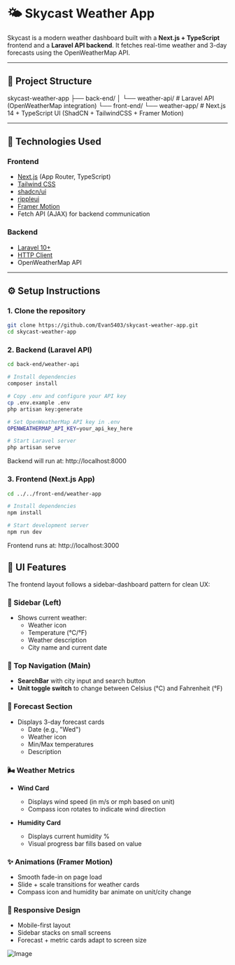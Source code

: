 # 🌤️ Skycast Weather App

Skycast is a modern weather dashboard built with a **Next.js + TypeScript** frontend and a **Laravel API backend**. It fetches real-time weather and 3-day forecasts using the OpenWeatherMap API.

---

## 📁 Project Structure
skycast-weather-app
  ├── back-end/
    │ └── weather-api/ # Laravel API (OpenWeatherMap integration) 
  └── front-end/
    └── weather-app/ # Next.js 14 + TypeScript UI (ShadCN + TailwindCSS + Framer Motion)

---

## 🚀 Technologies Used

### Frontend
- [Next.js](https://nextjs.org/) (App Router, TypeScript)
- [Tailwind CSS](https://tailwindcss.com/)
- [shadcn/ui](https://ui.shadcn.com/)
- [rippleui](https://ui.rippleui.com/)
- [Framer Motion](https://www.framer.com/motion/)
- Fetch API (AJAX) for backend communication

### Backend
- [Laravel 10+](https://laravel.com/)
- [HTTP Client](https://laravel.com/docs/10.x/http-client)
- OpenWeatherMap API

---

## ⚙️ Setup Instructions

### 1. Clone the repository

```bash
git clone https://github.com/Evan5403/skycast-weather-app.git
cd skycast-weather-app
```
### 2. Backend (Laravel API)
```bash
cd back-end/weather-api

# Install dependencies
composer install

# Copy .env and configure your API key
cp .env.example .env
php artisan key:generate

# Set OpenWeatherMap API key in .env
OPENWEATHERMAP_API_KEY=your_api_key_here

# Start Laravel server
php artisan serve

```
Backend will run at: http://localhost:8000

### 3. Frontend (Next.js App)
```bash
cd ../../front-end/weather-app

# Install dependencies
npm install

# Start development server
npm run dev

```
Frontend runs at: http://localhost:3000


## 📸 UI Features

The frontend layout follows a sidebar-dashboard pattern for clean UX:

### 🧭 Sidebar (Left)
- Shows current weather:
  - Weather icon
  - Temperature (°C/°F)
  - Weather description
  - City name and current date

### 🔎 Top Navigation (Main)
- **SearchBar** with city input and search button
- **Unit toggle switch** to change between Celsius (°C) and Fahrenheit (°F)

### 📅 Forecast Section
- Displays 3-day forecast cards
  - Date (e.g., "Wed")
  - Weather icon
  - Min/Max temperatures
  - Description

### 🌬️ Weather Metrics
- **Wind Card**
  - Displays wind speed (in m/s or mph based on unit)
  - Compass icon rotates to indicate wind direction

- **Humidity Card**
  - Displays current humidity %
  - Visual progress bar fills based on value

### ✨ Animations (Framer Motion)
- Smooth fade-in on page load
- Slide + scale transitions for weather cards
- Compass icon and humidity bar animate on unit/city change

### 📱 Responsive Design
- Mobile-first layout
- Sidebar stacks on small screens
- Forecast + metric cards adapt to screen size

![Image](https://github.com/user-attachments/assets/092b2e8b-a29b-4714-92a0-617e6c11147a)
